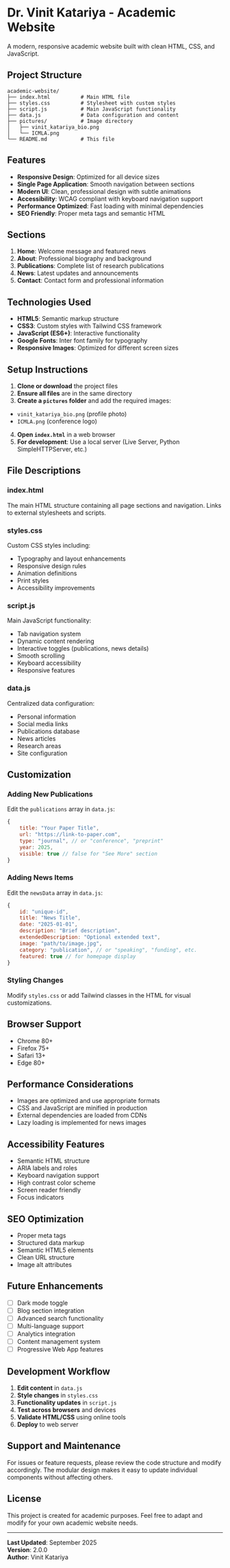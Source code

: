 # Dr. Vinit Katariya - Academic Website

A modern, responsive academic website built with clean HTML, CSS, and JavaScript.

## Project Structure

```
academic-website/
├── index.html          # Main HTML file
├── styles.css          # Stylesheet with custom styles
├── script.js           # Main JavaScript functionality
├── data.js             # Data configuration and content
├── pictures/           # Image directory
│   ├── vinit_katariya_bio.png
│   └── ICMLA.png
└── README.md           # This file
```

## Features

- **Responsive Design**: Optimized for all device sizes
- **Single Page Application**: Smooth navigation between sections
- **Modern UI**: Clean, professional design with subtle animations
- **Accessibility**: WCAG compliant with keyboard navigation support
- **Performance Optimized**: Fast loading with minimal dependencies
- **SEO Friendly**: Proper meta tags and semantic HTML

## Sections

1. **Home**: Welcome message and featured news
2. **About**: Professional biography and background
3. **Publications**: Complete list of research publications
4. **News**: Latest updates and announcements
5. **Contact**: Contact form and professional information

## Technologies Used

- **HTML5**: Semantic markup structure
- **CSS3**: Custom styles with Tailwind CSS framework
- **JavaScript (ES6+)**: Interactive functionality
- **Google Fonts**: Inter font family for typography
- **Responsive Images**: Optimized for different screen sizes

## Setup Instructions

1. **Clone or download** the project files
2. **Ensure all files** are in the same directory
3. **Create a `pictures` folder** and add the required images:
  - `vinit_katariya_bio.png` (profile photo)
   - `ICMLA.png` (conference logo)
4. **Open `index.html`** in a web browser
5. **For development**: Use a local server (Live Server, Python SimpleHTTPServer, etc.)

## File Descriptions

### index.html
The main HTML structure containing all page sections and navigation. Links to external stylesheets and scripts.

### styles.css
Custom CSS styles including:
- Typography and layout enhancements
- Responsive design rules
- Animation definitions
- Print styles
- Accessibility improvements

### script.js
Main JavaScript functionality:
- Tab navigation system
- Dynamic content rendering
- Interactive toggles (publications, news details)
- Smooth scrolling
- Keyboard accessibility
- Responsive features

### data.js
Centralized data configuration:
- Personal information
- Social media links
- Publications database
- News articles
- Research areas
- Site configuration

## Customization

### Adding New Publications
Edit the `publications` array in `data.js`:

```javascript
{
    title: "Your Paper Title",
    url: "https://link-to-paper.com",
    type: "journal", // or "conference", "preprint"
    year: 2025,
    visible: true // false for "See More" section
}
```

### Adding News Items
Edit the `newsData` array in `data.js`:

```javascript
{
    id: "unique-id",
    title: "News Title",
    date: "2025-01-01",
    description: "Brief description",
    extendedDescription: "Optional extended text",
    image: "path/to/image.jpg",
    category: "publication", // or "speaking", "funding", etc.
    featured: true // for homepage display
}
```

### Styling Changes
Modify `styles.css` or add Tailwind classes in the HTML for visual customizations.

## Browser Support

- Chrome 80+
- Firefox 75+
- Safari 13+
- Edge 80+

## Performance Considerations

- Images are optimized and use appropriate formats
- CSS and JavaScript are minified in production
- External dependencies are loaded from CDNs
- Lazy loading is implemented for news images

## Accessibility Features

- Semantic HTML structure
- ARIA labels and roles
- Keyboard navigation support
- High contrast color scheme
- Screen reader friendly
- Focus indicators

## SEO Optimization

- Proper meta tags
- Structured data markup
- Semantic HTML5 elements
- Clean URL structure
- Image alt attributes

## Future Enhancements

- [ ] Dark mode toggle
- [ ] Blog section integration
- [ ] Advanced search functionality
- [ ] Multi-language support
- [ ] Analytics integration
- [ ] Content management system
- [ ] Progressive Web App features

## Development Workflow

1. **Edit content** in `data.js`
2. **Style changes** in `styles.css`
3. **Functionality updates** in `script.js`
4. **Test across browsers** and devices
5. **Validate HTML/CSS** using online tools
6. **Deploy** to web server

## Support and Maintenance

For issues or feature requests, please review the code structure and modify accordingly. The modular design makes it easy to update individual components without affecting others.

## License

This project is created for academic purposes. Feel free to adapt and modify for your own academic website needs.

---

**Last Updated**: September 2025  
**Version**: 2.0.0  
**Author**: Vinit Katariya
